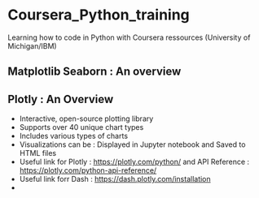 # Coursera_Python_training
Learning how to code in Python with Coursera ressources (University of Michigan/IBM)
## Matplotlib Seaborn : An overview




## Plotly : An Overview
- Interactive, open-source plotting library
- Supports over 40 unique chart types
- Includes various types of charts
- Visualizations can be :
    Displayed in Jupyter notebook and Saved to HTML files
- Useful link for Plotly : https://plotly.com/python/ and API Reference : https://plotly.com/python-api-reference/
- Useful link forr Dash : https://dash.plotly.com/installation
- 
